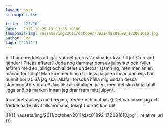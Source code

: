 ```yaml
---
layout: post
sitemap: false

title:  "25/10"
date:   2011-10-25 19:13:55 +0100
thumbnail-img: /assets/img/2011/october/2011/dsc01892_172081610.jpg
author: Eva
tags: ["2011"]
---
```


Vill bara meddela att igår var det precis 2 månader kvar till jul. Och vad händer i Piteås affärer? Joda nog dammar dom av julpyntet och fyller affären med en jollrigt och alldeles underbar stämning, men mer än en månad för tidigt! Man kommer hinna bli less på julen innan den ens har hunnit börjat. Så jag ska iallafall försöka hålla mig undan dessa stämningsförstörare!! Jag älskar nämligen julen, men det ska då iallafall ligga snö på marken innan jag drar fram mitt julpynt.












förra årets julmys med regina, fredde och mattias :) Det var innan jag och fredde hade blivit tillsammans, tokigt hur det kan bli!

![]({{ '/assets/img/2011/october/2011/dsc01892_172081610.jpg'  | relative_url }})

